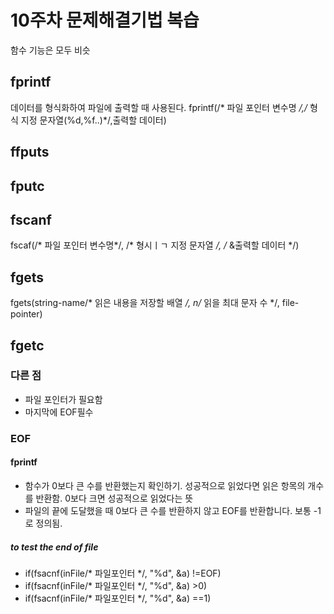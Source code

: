 # 10주차 문제해결기법 복습
함수 기능은 모두 비슷
## fprintf
데이터를 형식화하여 파일에 출력할 때 사용된다.
fprintf(/* 파일 포인터 변수명 */,/* 형식 지정 문자열(%d,%f..)*/,출력할 데이터)
## ffputs

## fputc

## fscanf

fscaf(/* 파일 포인터 변수명*/, /* 형시ㅣㄱ 지정 문자열 */, /* &출력할 데이터 */)
## fgets

fgets(string-name/* 읽은 내용을 저장할 배열 */, n/* 읽을 최대 문자 수 */, file-pointer)
## fgetc

### 다른 점
 - 파일 포인터가 필요함
 - 마지막에 EOF필수
### EOF
#### fprintf
 - 함수가 0보다 큰 수를 반환했는지 확인하기. 성공적으로 읽었다면 읽은 항목의 개수를 반환함. 0보다 크면 성공적으로 읽었다는 뜻
 - 파일의 끝에 도달했을 때 0보다 큰 수를 반환하지 않고 EOF를 반환합니다. 보통 -1로 정의됨.
##### to test the end of file
 - if(fsacnf(inFile/* 파일포인터 */, "%d", &a) !=EOF)
 - if(fsacnf(inFile/* 파일포인터 */, "%d", &a) >0)
 - if(fsacnf(inFile/* 파일포인터 */, "%d", &a) ==1)
